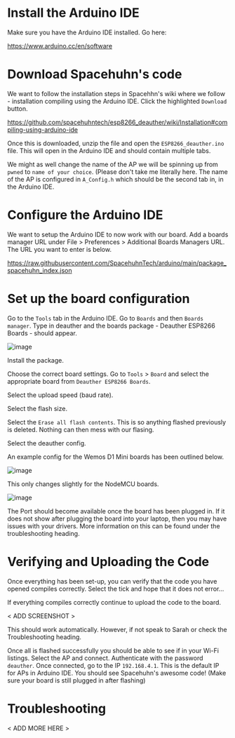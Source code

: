 # Install the Arduino IDE

Make sure you have the Arduino IDE installed. Go here:

https://www.arduino.cc/en/software

# Download Spacehuhn's code

We want to follow the installation steps in Spacehhn's wiki where we follow - installation compiling using the Arduino IDE.
Click the highlighted `Download` button.

https://github.com/spacehuhntech/esp8266_deauther/wiki/Installation#compiling-using-arduino-ide

Once this is downloaded, unzip the file and open the `ESP8266_deauther.ino` file. This will open in the Arduino IDE and should contain multiple tabs.

We might as well change the name of the AP we will be spinning up from `pwned` to `name of your choice`. (Please don't take me literally here.
The name of the AP is configured in `A_Config.h` which should be the second tab in, in the Arduino IDE.

# Configure the Arduino IDE

We want to setup the Arduino IDE to now work with our board. Add a boards manager URL under File > Preferences > Additional Boards Managers URL. 
The URL you want to enter is below.

https://raw.githubusercontent.com/SpacehuhnTech/arduino/main/package_spacehuhn_index.json

# Set up the board configuration

Go to the `Tools` tab in the Arduino IDE.
Go to `Boards` and then `Boards manager`.
Type in deauther and the boards package - Deauther ESP8266 Boards - should appear.

![image](https://user-images.githubusercontent.com/22979329/141211103-c3606b3d-b751-44e1-b773-c088449c21ca.png)

Install the package.

Choose the correct board settings. Go to `Tools` > `Board` and select the appropriate board from `Deauther ESP8266 Boards`.

Select the upload speed (baud rate).

Select the flash size.

Select the `Erase all flash contents`. This is so anything flashed previously is deleted. Nothing can then mess with our flasing.

Select the deauther config.

An example config for the Wemos D1 Mini boards has been outlined below.

![image](https://user-images.githubusercontent.com/22979329/141307640-289fc1af-d259-4581-825b-535a16ddba3b.png)

This only changes slightly for the NodeMCU boards.

![image](https://user-images.githubusercontent.com/22979329/141307989-aeff61ba-3b53-41a4-93f6-55698b8cdcd1.png)

The Port should become available once the board has been plugged in. If it does not show after plugging the board into your laptop, then you may have issues with your drivers. More information on this can be found under the troubleshooting heading.

# Verifying and Uploading the Code

Once everything has been set-up, you can verify that the code you have opened compiles correctly. Select the tick and hope that it does not error...

<ADD SCREENSHOT>

If everything compiles correctly continue to upload the code to the board.
  
< ADD SCREENSHOT >
  
This should work automatically. However, if not speak to Sarah or check the Troubleshooting heading.

Once all is flashed successfully you should be able to see if in your Wi-Fi listings.
Select the AP and connect. Authenticate with the password `deauther`.
Once connected, go to the IP `192.168.4.1`. This is the default IP for APs in Arduino IDE. You should see Spacehuhn's awesome code!
(Make sure your board is still plugged in after flashing)


# Troubleshooting

< ADD MORE HERE >


